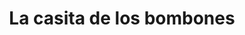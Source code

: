 ---
title: "La casita de los bombones"
url: /albacete/la-casita-de-los-bombones/
shop: chocolate
---